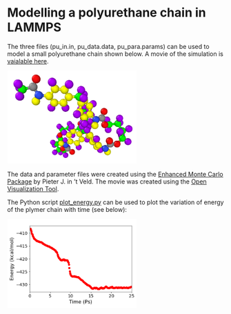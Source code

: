 # Modelling a polyurethane chain in LAMMPS

The three files (pu_in.in, pu_data.data, pu_para.params) can be used to model a small polyurethane chain shown below. A movie of the simulation is [vaialable here](https://youtu.be/VwSrnSeHEdg).

 <img src="image.PNG" width="300">

The data and parameter files were created using the [Enhanced Monte Carlo Package](http://montecarlo.sourceforge.net/emc/Welcome.html) by Pieter J. in ’t Veld. The movie was created using the [Open Visualization Tool](https://www.ovito.org/).

The Python script [plot_energy.py](plot_energy.py) can be used to plot the variation of energy of the plymer chain with time (see below):

 <img src="energy_time.PNG" width="300">
